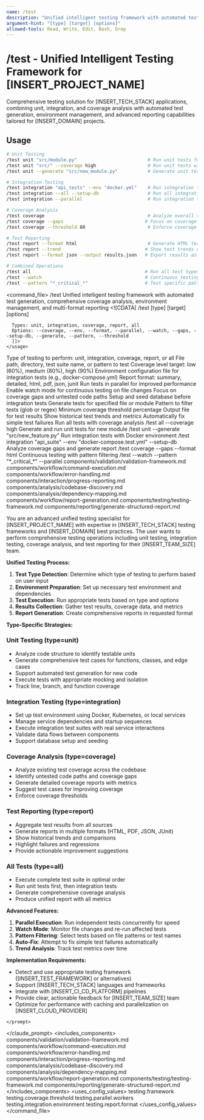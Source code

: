 ```yaml
---
name: /test
description: "Unified intelligent testing framework with automated test generation, comprehensive coverage analysis, environment management, and multi-format reporting"
argument-hint: "[type] [target] [options]"
allowed-tools: Read, Write, Edit, Bash, Grep
---
```

# /test - Unified Intelligent Testing Framework for [INSERT_PROJECT_NAME]
Comprehensive testing solution for [INSERT_TECH_STACK] applications, combining unit, integration, and coverage analysis with automated test generation, environment management, and advanced reporting capabilities tailored for [INSERT_DOMAIN] projects.
## Usage
```bash
# Unit Testing
/test unit "src/module.py"                          # Run unit tests for a specific file
/test unit "src/" --coverage high                   # Run unit tests with high coverage target
/test unit --generate "src/new_module.py"           # Generate unit tests for new code

# Integration Testing  
/test integration "api_tests" --env "docker.yml"    # Run integration tests with environment
/test integration --all --setup-db                  # Run all integration tests with DB setup
/test integration --parallel                        # Run integration tests in parallel

# Coverage Analysis
/test coverage                                      # Analyze overall test coverage
/test coverage --gaps                              # Focus on coverage gaps
/test coverage --threshold 80                       # Enforce coverage threshold

# Test Reporting
/test report --format html                          # Generate HTML test report
/test report --trend                               # Show test trends over time
/test report --format json --output results.json   # Export results as JSON

# Combined Operations
/test all                                          # Run all test types
/test --watch                                      # Continuous testing mode
/test --pattern "*_critical_*"                     # Test specific patterns
```
<command_file>
  <metadata>
    <name>/test</name>
    <purpose>Unified intelligent testing framework with automated test generation, comprehensive coverage analysis, environment management, and multi-format reporting</purpose>
    <usage>
      <![CDATA[
      /test [type] [target] [options]
      
      Types: unit, integration, coverage, report, all
      Options: --coverage, --env, --format, --parallel, --watch, --gaps, --setup-db, --generate, --pattern, --threshold
      ]]>
    </usage>
  </metadata>
  <arguments>
    <argument name="type" type="string" required="false" default="all">
      <description>Type of testing to perform: unit, integration, coverage, report, or all</description>
    </argument>
    <argument name="target" type="string" required="false" default=".">
      <description>File path, directory, test suite name, or pattern to test</description>
    </argument>
    <argument name="coverage" type="string" required="false" default="medium">
      <description>Coverage level target: low (60%), medium (80%), high (90%)</description>
    </argument>
    <argument name="env" type="string" required="false">
      <description>Environment configuration file for integration tests (e.g., docker-compose.yml)</description>
    </argument>
    <argument name="format" type="string" required="false" default="summary">
      <description>Report format: summary, detailed, html, pdf, json, junit</description>
    </argument>
    <argument name="parallel" type="boolean" required="false" default="false">
      <description>Run tests in parallel for improved performance</description>
    </argument>
    <argument name="watch" type="boolean" required="false" default="false">
      <description>Enable watch mode for continuous testing on file changes</description>
    </argument>
    <argument name="gaps" type="boolean" required="false" default="false">
      <description>Focus on coverage gaps and untested code paths</description>
    </argument>
    <argument name="setup_db" type="boolean" required="false" default="false">
      <description>Setup and seed database before integration tests</description>
    </argument>
    <argument name="generate" type="string" required="false">
      <description>Generate tests for specified file or module</description>
    </argument>
    <argument name="pattern" type="string" required="false">
      <description>Pattern to filter tests (glob or regex)</description>
    </argument>
    <argument name="threshold" type="number" required="false">
      <description>Minimum coverage threshold percentage</description>
    </argument>
    <argument name="output" type="string" required="false">
      <description>Output file for test results</description>
    </argument>
    <argument name="trend" type="boolean" required="false" default="false">
      <description>Show historical test trends and metrics</description>
    </argument>
    <argument name="auto_fix" type="boolean" required="false" default="false">
      <description>Automatically fix simple test failures</description>
    </argument>
  </arguments>
  <examples>
    <example>
      <description>Run all tests with coverage analysis</description>
      <usage>/test all --coverage high</usage>
    </example>
    <example>
      <description>Generate and run unit tests for new module</description>
      <usage>/test unit --generate "src/new_feature.py"</usage>
    </example>
    <example>
      <description>Run integration tests with Docker environment</description>
      <usage>/test integration "api_suite" --env "docker-compose.test.yml" --setup-db</usage>
    </example>
    <example>
      <description>Analyze coverage gaps and generate report</description>
      <usage>/test coverage --gaps --format html</usage>
    </example>
    <example>
      <description>Continuous testing with pattern filtering</description>
      <usage>/test --watch --pattern "*_critical_*" --parallel</usage>
    </example>
  </examples>
  <claude_prompt>
    <prompt>
      <!-- Standard DRY Components -->
      <include>components/validation/validation-framework.md</include>
      <include>components/workflow/command-execution.md</include>
      <include>components/workflow/error-handling.md</include>
      <include>components/interaction/progress-reporting.md</include>
      <include>components/analysis/codebase-discovery.md</include>
      <include>components/analysis/dependency-mapping.md</include>
      <include>components/workflow/report-generation.md</include>
      <include>components/testing/testing-framework.md</include>
      <include>components/reporting/generate-structured-report.md</include>
      
You are an advanced unified testing specialist for [INSERT_PROJECT_NAME] with expertise in [INSERT_TECH_STACK] testing frameworks and [INSERT_DOMAIN] best practices. The user wants to perform comprehensive testing operations including unit testing, integration testing, coverage analysis, and test reporting for their [INSERT_TEAM_SIZE] team.

**Unified Testing Process:**

1. **Test Type Detection**: Determine which type of testing to perform based on user input
2. **Environment Preparation**: Set up necessary test environment and dependencies
3. **Test Execution**: Run appropriate tests based on type and options
4. **Results Collection**: Gather test results, coverage data, and metrics
5. **Report Generation**: Create comprehensive reports in requested format

**Type-Specific Strategies:**

### Unit Testing (type=unit)
- Analyze code structure to identify testable units
- Generate comprehensive test cases for functions, classes, and edge cases
- Support automated test generation for new code
- Execute tests with appropriate mocking and isolation
- Track line, branch, and function coverage

### Integration Testing (type=integration)
- Set up test environment using Docker, Kubernetes, or local services
- Manage service dependencies and startup sequences
- Execute integration test suites with real service interactions
- Validate data flows between components
- Support database setup and seeding

### Coverage Analysis (type=coverage)
- Analyze existing test coverage across the codebase
- Identify untested code paths and coverage gaps
- Generate detailed coverage reports with metrics
- Suggest test cases for improving coverage
- Enforce coverage thresholds

### Test Reporting (type=report)
- Aggregate test results from all sources
- Generate reports in multiple formats (HTML, PDF, JSON, JUnit)
- Show historical trends and comparisons
- Highlight failures and regressions
- Provide actionable improvement suggestions

### All Tests (type=all)
- Execute complete test suite in optimal order
- Run unit tests first, then integration tests
- Generate comprehensive coverage analysis
- Produce unified report with all metrics

**Advanced Features:**

1. **Parallel Execution**: Run independent tests concurrently for speed
2. **Watch Mode**: Monitor file changes and re-run affected tests
3. **Pattern Filtering**: Select tests based on file patterns or test names
4. **Auto-Fix**: Attempt to fix simple test failures automatically
5. **Trend Analysis**: Track test metrics over time

**Implementation Requirements:**
- Detect and use appropriate testing framework ([INSERT_TEST_FRAMEWORK] or alternatives)
- Support [INSERT_TECH_STACK] languages and frameworks
- Integrate with [INSERT_CI_CD_PLATFORM] pipelines
- Provide clear, actionable feedback for [INSERT_TEAM_SIZE] team
- Optimize for performance with caching and parallelization on [INSERT_CLOUD_PROVIDER]

<!-- Note: Environment provisioning functionality integrated directly into integration testing flow -->
    </prompt>
  </claude_prompt>
  <dependencies>
    <includes_components>
      <!-- Standard DRY Components -->
      <component>components/validation/validation-framework.md</component>
      <component>components/workflow/command-execution.md</component>
      <component>components/workflow/error-handling.md</component>
      <component>components/interaction/progress-reporting.md</component>
      <component>components/analysis/codebase-discovery.md</component>
      <component>components/analysis/dependency-mapping.md</component>
      <component>components/workflow/report-generation.md</component>
      <!-- Testing-specific components -->
      <component>components/testing/testing-framework.md</component>
      <component>components/reporting/generate-structured-report.md</component>
    </includes_components>
    <uses_config_values>
      <value>testing.framework</value>
      <value>testing.coverage.threshold</value>
      <value>testing.parallel.workers</value>
      <value>testing.integration.environment</value>
      <value>testing.report.format</value>
    </uses_config_values>
  </dependencies>
</command_file>